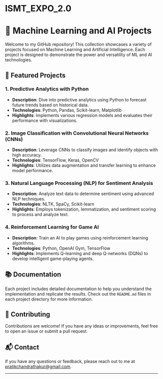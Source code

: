 # ISMT_EXPO_2.0

# 🚀 Machine Learning and AI Projects

Welcome to my GitHub repository! This collection showcases a variety of projects focused on Machine Learning and Artificial Intelligence. Each project is designed to demonstrate the power and versatility of ML and AI technologies.

## 🌟 Featured Projects

### 1. **Predictive Analytics with Python**
- **Description**: Dive into predictive analytics using Python to forecast future trends based on historical data.
- **Technologies**: Python, Pandas, Scikit-learn, Matplotlib
- **Highlights**: Implements various regression models and evaluates their performance with visualizations.

### 2. **Image Classification with Convolutional Neural Networks (CNNs)**
- **Description**: Leverage CNNs to classify images and identify objects with high accuracy.
- **Technologies**: TensorFlow, Keras, OpenCV
- **Highlights**: Utilizes data augmentation and transfer learning to enhance model performance.

### 3. **Natural Language Processing (NLP) for Sentiment Analysis**
- **Description**: Analyze text data to determine sentiment using advanced NLP techniques.
- **Technologies**: NLTK, SpaCy, Scikit-learn
- **Highlights**: Employs tokenization, lemmatization, and sentiment scoring to process and analyze text.

### 4. **Reinforcement Learning for Game AI**
- **Description**: Train an AI to play games using reinforcement learning algorithms.
- **Technologies**: Python, OpenAI Gym, TensorFlow
- **Highlights**: Implements Q-learning and deep Q-networks (DQNs) to develop intelligent game-playing agents.

## 📚 Documentation

Each project includes detailed documentation to help you understand the implementation and replicate the results. Check out the `README.md` files in each project directory for more information.

## 🤝 Contributing

Contributions are welcome! If you have any ideas or improvements, feel free to open an issue or submit a pull request.

## 📬 Contact

If you have any questions or feedback, please reach out to me at pratikchandrathakur@gmail.com.

---

